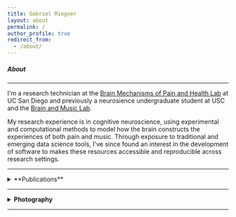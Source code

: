 ```yaml
---
title: Gabriel Riegner
layout: about
permalink: /
author_profile: true
redirect_from: 
  - /about/
---
```


##### About
---
I'm a research technician at the [Brain Mechanisms of Pain and Health Lab](https://www.zeidanlab.com/) at UC San Diego and previously a neurosience undergraduate student at USC and the [Brain and Music Lab](https://dornsife.usc.edu/labs/brainandmusic/). 

My research experience is in cognitive neuroscience, using experimental and computational methods to model how the brain constructs the experiences of both pain and music. Through exposure to traditional and emerging data science tools, I've since found an interest in the development of software to makes these resources accessible and reproducible across research settings.

---

<details markdown=block>
<summary markdown=span>**Publications**</summary>
> 2021  
[Prefrontal cortico-thalamic regulation of pain by mindfulness meditation](https://www.sciencedirect.com/science/article/abs/pii/S1526590021001425)     
<code><b>G Riegner</b>, J Baumgartner, G Posey, A Jinich, Y Jung, F Zeidan, N Gonzalez, J Birenbaum.</code>  
*The Journal of Pain*


> 2020  
[Neurophysiological mechanisms supporting mindfulness meditation–based pain relief: an updated review](assets/publications/2020-jinich.pdf)    
<code>A Jinich, E Garland, J Baumgartner, N Gonzalez, <b>G Riegner</b>, J Birenbaum, L Case,  F Zeidan.</code>  
*Current Pain and Headache Reports*  

> 2019  
[Recognition memory for melody](https://dornsife.usc.edu/assets/sites/753/docs/Past_Students_with_Honors/2019_Honors_Thesis/gabriel_riegner_final_thesis.pdf)  
`G Riegner`  
*USC undergraduate neuroscience program*

</details>

---

<details>
	<summary><b>Photography</b></summary>
		
  {% include carousel.html height='75' unit='%' duration='7' %}

</details>

---